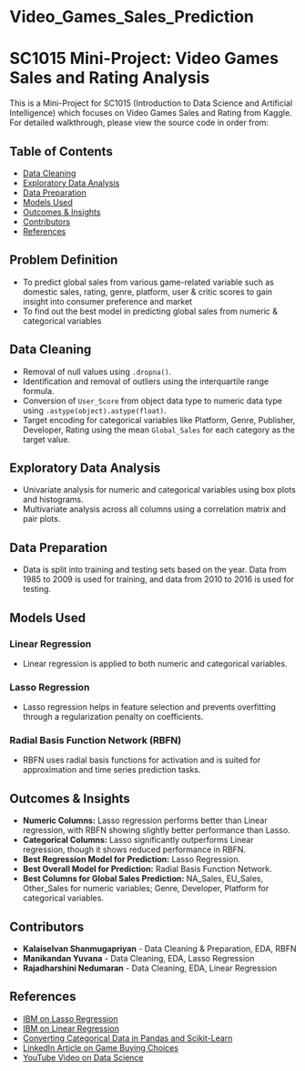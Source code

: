 # Video_Games_Sales_Prediction
# SC1015 Mini-Project: Video Games Sales and Rating Analysis

This is a Mini-Project for SC1015  (Introduction to Data Science and Artificial Intelligence) which focuses on Video Games Sales and Rating from Kaggle. For detailed walkthrough, please view the source code in order from:

## Table of Contents
- [Data Cleaning](#data-cleaning)
- [Exploratory Data Analysis](#exploratory-data-analysis)
- [Data Preparation](#data-preparation)
- [Models Used](#models-used)
- [Outcomes & Insights](#outcomes--insights)
- [Contributors](#contributors)
- [References](#references)

## Problem Definition
 - To predict global sales from various game-related variable such as domestic sales, rating,      genre, platform, user & critic scores to gain insight into consumer preference and market
 - To find out the best model in predicting global sales from numeric & categorical variables

## Data Cleaning
- Removal of null values using `.dropna()`.
- Identification and removal of outliers using the interquartile range formula.
- Conversion of `User_Score` from object data type to numeric data type using `.astype(object).astype(float)`.
- Target encoding for categorical variables like Platform, Genre, Publisher, Developer, Rating using the mean `Global_Sales` for each category as the target value.

## Exploratory Data Analysis
- Univariate analysis for numeric and categorical variables using box plots and histograms.
- Multivariate analysis across all columns using a correlation matrix and pair plots.

## Data Preparation
- Data is split into training and testing sets based on the year. Data from 1985 to 2009 is used for training, and data from 2010 to 2016 is used for testing.

## Models Used
### Linear Regression
- Linear regression is applied to both numeric and categorical variables.

### Lasso Regression
- Lasso regression helps in feature selection and prevents overfitting through a regularization penalty on coefficients.

### Radial Basis Function Network (RBFN)
- RBFN uses radial basis functions for activation and is suited for approximation and time series prediction tasks.

## Outcomes & Insights
- **Numeric Columns:** Lasso regression performs better than Linear regression, with RBFN showing slightly better performance than Lasso.
- **Categorical Columns:** Lasso significantly outperforms Linear regression, though it shows reduced performance in RBFN.
- **Best Regression Model for Prediction:** Lasso Regression.
- **Best Overall Model for Prediction:** Radial Basis Function Network.
- **Best Columns for Global Sales Prediction:** NA_Sales, EU_Sales, Other_Sales for numeric variables; Genre, Developer, Platform for categorical variables.

## Contributors
- **Kalaiselvan Shanmugapriyan** - Data Cleaning & Preparation, EDA, RBFN
- **Manikandan Yuvana** - Data Cleaning, EDA, Lasso Regression
- **Rajadharshini Nedumaran** - Data Cleaning, EDA, Linear Regression

## References
- [IBM on Lasso Regression](https://www.ibm.com/topics/lasso-regression)
- [IBM on Linear Regression](https://www.ibm.com/topics/linear-regression)
- [Converting Categorical Data in Pandas and Scikit-Learn](https://www.turing.com/kb/convert-categorical-data-in-pandas-and-scikit-learn)
- [LinkedIn Article on Game Buying Choices](https://www.linkedin.com/pulse/what-influences-your-choices-when-buying-new-game-teta-studioco/)
- [YouTube Video on Data Science](https://youtu.be/LmpBt0tenJE?feature=shared)
